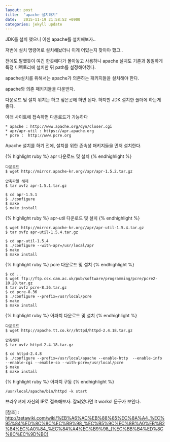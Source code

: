 ```yaml
---
layout: post
title:  "apache 설치하기"
date:   2015-11-19 21:58:52 +0900
categories: jekyll update
---
```

JDK를 설치 했으니 이젠 apache를 설치해보자..

저번에 설치 명령어로 설치해놨더니 이게 어딨는지 찾아야 했고..

전에도 말했듯이 여긴 한곳에다가 몰아놓고 사용하니 apache 설치도 기존과 동일하게 특정 디렉토리에 설치한 뒤 path를 설정해야겠다.

apache설치를 위해서는 apache가 의존하는 패키지들을 설치해야 한다.

apache와 의존 패키지들을 다운받자.

다운로드 및 설치 위치는 하고 싶은곳에 하면 된다. 하지만 JDK 설치한 폴더에 하는게 좋다.



아래 사이트에 접속하면 다운로드가 가능하다
~~~
* apache : http://www.apache.org/dyn/closer.cgi
* apr/apr-util : https://apr.apache.org
* pcre :  http://www.pcre.org
~~~

Apache 설치를 하기 전에, 설치를 위한 존속성 패키지들을 먼저 설치한다.

{% highlight ruby %}
apr 다운로드 및 설치
{% endhighlight %}
~~~
다운로드
$ wget http://mirror.apache-kr.org//apr/apr-1.5.2.tar.gz

압축파일 해제
$ tar xvfz apr-1.5.1.tar.gz

$ cd apr-1.5.1
$ ./configure
$ make
$ make install
~~~

{% highlight ruby %}
apr-util 다운로드 및 설치
{% endhighlight %}
~~~
$ wget http://mirror.apache-kr.org//apr/apr-util-1.5.4.tar.gz
$ tar xvfz apr-util-1.5.4.tar.gz

$ cd apr-util-1.5.4
$ ./configure --with-apr=/usr/local/apr
$ make
$ make install
~~~

{% highlight ruby %}
pcre 다운로드 및 설치
{% endhighlight %}
~~~
$ cd ..
$ wget ftp://ftp.csx.cam.ac.uk/pub/software/programming/pcre/pcre2-10.20.tar.gz
$ tar xvfz pcre-8.36.tar.gz
$ cd pcre-8.36
$ ./configure --prefix=/usr/local/pcre
$ make
$ make install
~~~

{% highlight ruby %}
아파치 다운로드 및 설치
{% endhighlight %}
~~~
다운로드
$ wget http://apache.tt.co.kr//httpd/httpd-2.4.18.tar.gz

압축해제
$ tar xvfz httpd-2.4.18.tar.gz

$ cd httpd-2.4.8
$ ./configure --prefix=/usr/local/apache --enable-http  --enable-info --enable-cgi --enable-so --with-pcre=/usr/local/pcre
$ make
$ make install
~~~


{% highlight ruby %}
아파치 구동
{% endhighlight %}
~~~
/usr/local/apache/bin/httpd -k start
~~~

브라우져에 자신의 IP로 접속해보자.
잘되었다면 It works! 문구가 보인다.

[참조] : http://zetawiki.com/wiki/%EB%A6%AC%EB%88%85%EC%8A%A4_%EC%95%84%ED%8C%8C%EC%B9%98_%EC%B5%9C%EC%8B%A0%EB%B2%84%EC%A0%84_%EC%84%A4%EC%B9%98_(%EC%BB%B4%ED%8C%8C%EC%9D%BC)


